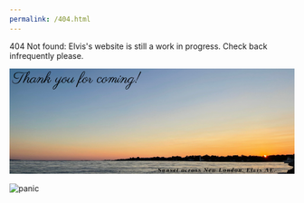 ```yaml
---
permalink: /404.html
---
```

404 Not found: Elvis's website is still a work in progress. Check back infrequently please. 


![thankyouforcoming](assets/img/thank-you-sunset1.png)

![panic](https://www.canva.com/design/DAGErSMXxA4/8We7my7JaKBZNAu6vgQktw/watch?utm_content=DAGErSMXxA4&utm_campaign=designshare&utm_medium=link&utm_source=editor)

